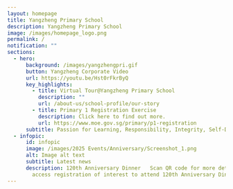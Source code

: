 ```yaml
---
layout: homepage
title: Yangzheng Primary School
description: Yangzheng Primary School
image: /images/homepage_logo.png
permalink: /
notification: ""
sections:
  - hero:
      background: /images/yangzhengpri.gif
      button: Yangzheng Corporate Video
      url: https://youtu.be/Hst0rFkrByQ
      key_highlights:
        - title: Virtual Tour@Yangzheng Primary School
          description: ""
          url: /about-us/school-profile/our-story
        - title: Primary 1 Registration Exercise
          description: Click here to find out more.
          url: https://www.moe.gov.sg/primary/p1-registration
      subtitle: Passion for Learning, Responsibility, Integrity, Self-Discipline, eMpathy
  - infopic:
      id: infopic
      image: /images/2025 Events/Anniversary/Screenshot_1.png
      alt: Image alt text
      subtitle: Latest news
      description: 120th Anniversary Dinner   Scan QR code for more details and  to
        access registration of interest to attend 120th Anniversary Dinner.
---
```

